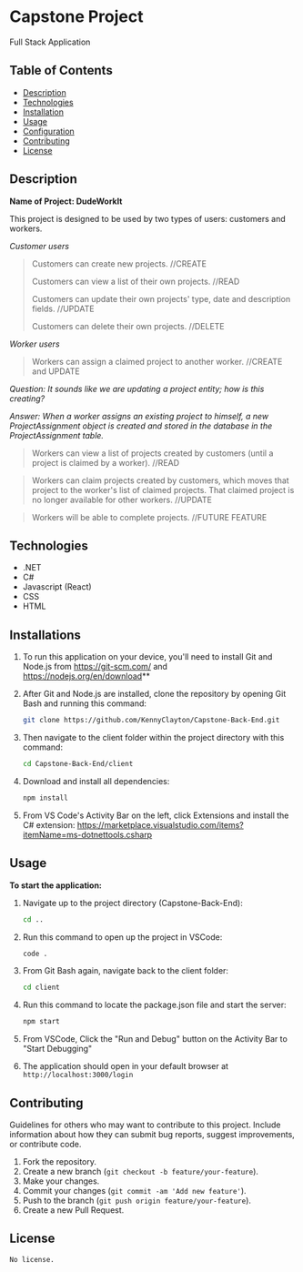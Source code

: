 # Capstone Project
Full Stack Application

## Table of Contents
- [Description](#description)
- [Technologies](#technologies)
- [Installation](#installation)
- [Usage](#usage)
- [Configuration](#configuration)
- [Contributing](#contributing)
- [License](#license)


## Description
**Name of Project: DudeWorkIt**

This project is designed to be used by two types of users: customers and workers.

_Customer users_

> Customers can create new projects. //CREATE
> 
> Customers can view a list of their own projects. //READ
> 
> Customers can update their own projects' type, date and description fields. //UPDATE
> 
> Customers can delete their own projects. //DELETE


_Worker users_

> Workers can assign a claimed project to another worker. //CREATE and UPDATE

_Question: It sounds like we are updating a project entity; how is this creating?_

_Answer: When a worker assigns an existing project to himself, a new _ProjectAssignment_ object is created and stored in the database in the ProjectAssignment table._

> Workers can view a list of projects created by customers (until a project is claimed by a worker). //READ

> Workers can claim projects created by customers, which moves that project to the worker's list of claimed projects. That claimed project is no longer available for other workers. //UPDATE

> Workers will be able to complete projects. //FUTURE FEATURE




## Technologies
- .NET
- C#
- Javascript (React)
- CSS
- HTML


## Installations

1. To run this application on your device, you'll need to install Git and Node.js from https://git-scm.com/ and https://nodejs.org/en/download**

2. After Git and Node.js are installed, clone the repository by opening Git Bash and running this command:
    ```bash
    git clone https://github.com/KennyClayton/Capstone-Back-End.git
    ```

3. Then navigate to the client folder within the project directory with this command:
    ```bash
    cd Capstone-Back-End/client
    ```

4. Download and install all dependencies:
    ```bash
    npm install
    ```

5. From VS Code's Activity Bar on the left, click Extensions and install the C# extension: https://marketplace.visualstudio.com/items?itemName=ms-dotnettools.csharp

 
## Usage

**To start the application:**

1. Navigate up to the project directory (Capstone-Back-End):
    ```bash
   cd ..
   ```
2. Run this command to open up the project in VSCode:
   ```bash
   code .
   ```
3. From Git Bash again, navigate back to the client folder:
    ```bash
    cd client
    ```
4. Run this command to locate the package.json file and start the server:
    
   ```bash
   npm start
   ```
5. From VSCode, Click the "Run and Debug" button on the Activity Bar to "Start Debugging"
6. The application should open in your default browser at `http://localhost:3000/login`

## Contributing
Guidelines for others who may want to contribute to this project. Include information about how they can submit bug reports, suggest improvements, or contribute code.

1. Fork the repository.
2. Create a new branch (`git checkout -b feature/your-feature`).
3. Make your changes.
4. Commit your changes (`git commit -am 'Add new feature'`).
5. Push to the branch (`git push origin feature/your-feature`).
6. Create a new Pull Request.

## License
    No license.
